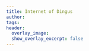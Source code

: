 ```yaml
---
title: Internet of Dingus
author:
tags:
header:
  overlay_image:
  show_overlay_excerpt: false
---
```

